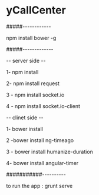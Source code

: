 # yCallCenter


#####------------

npm install bower -g


#####-------------

-- server side -- 

1- npm install 

2- npm install request

3 - npm install socket.io

4 - npm install socket.io-client

-- clinet side -- 

1- bower install 

2 -bower install ng-timeago

3 - bower install humanize-duration

4- bower install angular-timer

###########----------

to run the app : grunt serve 
